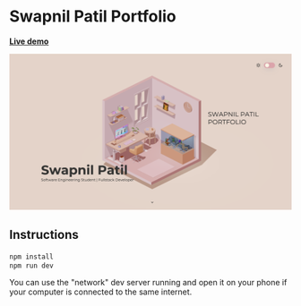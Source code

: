 # Swapnil Patil Portfolio

**[Live demo](https://portfolio-6kkb-k9igw66e1-swapnil-narendra-patil.vercel.app/)**



![Home page screenshot](./public/social/screenshot1.png)

## Instructions

```
npm install
npm run dev
```

You can use the "network" dev server running and open it on your phone if your computer is connected to the same internet.
